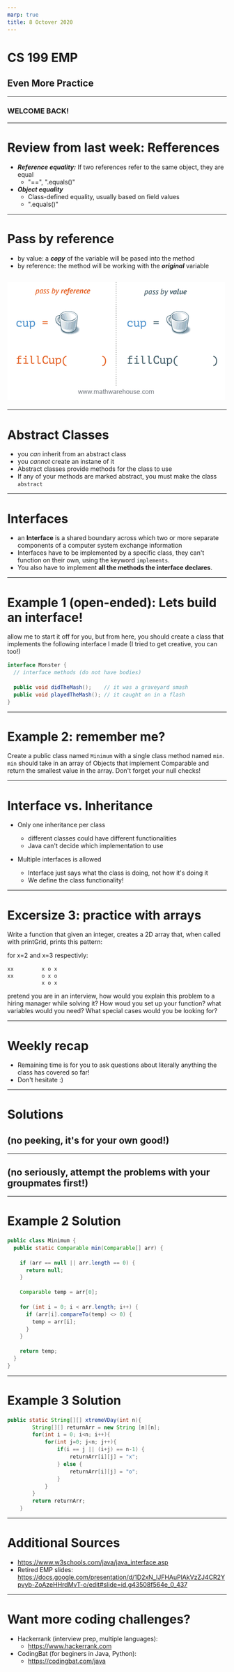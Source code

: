 ```yaml
---
marp: true
title: 8 Octover 2020
---
```


# <!-- fit --> CS 199 EMP

## <!-- fit --> Even More Practice

---
### <!-- fit --> WELCOME BACK!

---

# Review from last week: Refferences

* ***Reference equality:*** If two references refer to the same object, they are equal
  * "==", ".equals()"
* ***Object equality***
  * Class-defined equality, usually based on field values
  * ".equals()"


---
# Pass by reference
* by value: a ***copy*** of the variable will be pased into the method
* by reference: the method will be working with the ***original*** variable

![coffee](pics/pass_by_refference.gif)
---


---
# Abstract Classes
* you *can* inherit from an abstract class
* you *cannot* create an instane of it
* Abstract classes provide methods for the class to use
* If any of your methods are marked abstract, you must make the class ```abstract```

---
# Interfaces
* an **Interface** is a shared boundary across which two or more separate components of a computer system exchange information
* Interfaces have to be implemented by a specific class, they can't function on their own, using the keyword ```implements```.
* You also have to implement **all the methods the interface declares**.

---
# Example 1 (open-ended): Lets build an interface!
allow me to start it off for you, but from here, you should create a class that implements the following interface I made (I tried to get creative, you can too!)

```Java
interface Monster {
  // interface methods (do not have bodies)

  public void didTheMash();    // it was a graveyard smash
  public void playedTheMash(); // it caught on in a flash
}
```
---
# Example 2: remember me?
Create a public class named ```Minimum``` with a single class method named ```min```. ```min``` should take in an array of Objects that implement Comparable and return the smallest value in the array. Don't forget your null checks!

---
# Interface vs. Inheritance
* Only one inheritance per class
  * different classes could have different functionalities
  * Java can't decide which implementation to use

* Multiple interfaces is allowed
  * Interface just says what the class is doing, not how it's doing it
  * We define the class functionality!

---
# Excersize 3: practice with arrays
Write a function that given an integer, creates a 2D array that, when called with printGrid, prints this pattern:

for x=2 and x=3 respectivly:
```
xx         x o x
xx         o x o
           x o x
```
pretend you are in an interview, how would you explain this problem to a hiring manager while solving it? How woud you set up your function? what variables would you need? What special cases would you be looking for?


---
# Weekly recap
* Remaining time is for you to ask questions about literally anything the class has covered so far!
* Don't hesitate :)

---
#  <!-- fit --> Solutions 
## <!-- fit --> (no peeking, it's for your own good!)
---
## <!-- fit --> (no seriously, attempt the problems with your groupmates first!)

---
# Example 2 Solution

```Java
public class Minimum {
  public static Comparable min(Comparable[] arr) {
    
    if (arr == null || arr.length == 0) {
      return null;
    }
    
    Comparable temp = arr[0];
    
    for (int i = 0; i < arr.length; i++) {
      if (arr[i].compareTo(temp) <> 0) {
        temp = arr[i];
      }
    }
    
    return temp;
  }
}
```
---
# Example 3 Solution
```Java
public static String[][] xtremeVDay(int n){
        String[][] returnArr = new String [n][n];
        for(int i = 0; i<n; i++){
            for(int j=0; j<n; j++){
                if(i == j || (i+j) == n-1) {
                    returnArr[i][j] = "x";
                } else {
                    returnArr[i][j] = "o";
                }
            }
        }
        return returnArr;
    }
```
---
# Additional Sources
* https://www.w3schools.com/java/java_interface.asp
* Retired EMP slides: https://docs.google.com/presentation/d/1D2xN_lJFHAuPlAkVzZJ4CR2Ypvyb-ZoAzeHHrdMvT-o/edit#slide=id.g43508f564e_0_437

---
# Want more coding challenges?
* Hackerrank (interview prep, multiple languages):
  *   https://www.hackerrank.com
* CodingBat (for beginers in Java, Python): 
  * https://codingbat.com/java
